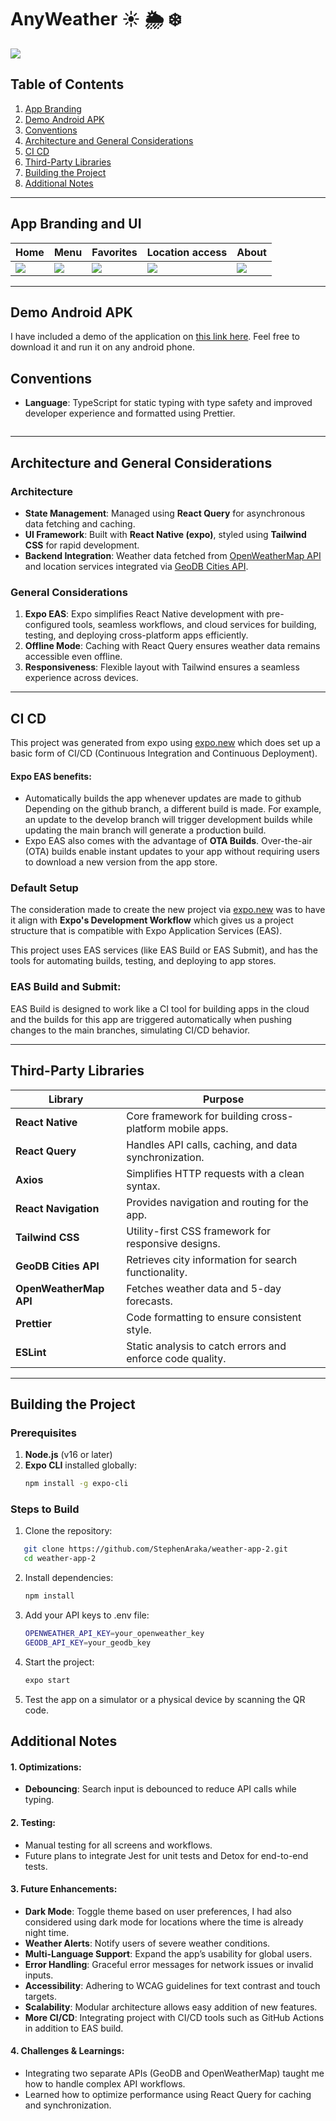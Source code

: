# AnyWeather ☀️ 🌦️ ❄️

<img src="./assets/images/icon.png" >


## Table of Contents  
1. [App Branding](#app-branding-and-ui) 
2. [Demo Android APK](#demo-android-apk) 
3. [Conventions](#conventions)  
4. [Architecture and General Considerations](#architecture-and-general-considerations)  
5. [CI CD](#ci-cd)  
6. [Third-Party Libraries](#third-party-libraries)  
7. [Building the Project](#building-the-project)  
8. [Additional Notes](#additional-notes)  

---

## App Branding and UI


| Home | Menu | Favorites | Location access | About |
|-|-|-|-|-|
| <img src="./assets/screenshots/01.png"  > | <img src="./assets/screenshots/02.png"  > | <img src="./assets/screenshots/03.png"  > | <img src="./assets/screenshots/04.png"  > | <img src="./assets/screenshots/06.png"  > |
---

## Demo Android APK
I have included a demo of the application on [this link here](https://drive.google.com/file/d/1_wl9HRypn7Y61CT5-_63ev4df9bT55kA/view?usp=drive_link). Feel free to download it and run it on any android phone.

## Conventions  
- **Language**: TypeScript for static typing with type safety and improved developer experience and formatted using Prettier. 
    ```  

---

## Architecture and General Considerations  

### Architecture  
- **State Management**: Managed using **React Query** for asynchronous data fetching and caching.  
- **UI Framework**: Built with **React Native (expo)**, styled using **Tailwind CSS** for rapid development.  
- **Backend Integration**: Weather data fetched from [OpenWeatherMap API](https://openweathermap.org/) and location services integrated via [GeoDB Cities API](https://rapidapi.com/wirefreethought/api/geodb-cities).  

### General Considerations  
1. **Expo EAS**: Expo simplifies React Native development with pre-configured tools, seamless workflows, and cloud services for building, testing, and deploying cross-platform apps efficiently.  
1. **Offline Mode**: Caching with React Query ensures weather data remains accessible even offline.  
2. **Responsiveness**: Flexible layout with Tailwind ensures a seamless experience across devices. 

---
## CI CD

This project was generated from expo using [expo.new](https://expo.new) which does set up a basic form of CI/CD (Continuous Integration and Continuous Deployment).

#### Expo EAS benefits:
- Automatically builds the app whenever updates are made to github
Depending on the github branch, a different build is made. For example, an update to the develop branch will trigger development builds while updating the main branch will generate a production build.
- Expo EAS also comes with the advantage of **OTA Builds**. Over-the-air (OTA) builds enable instant updates to your app without requiring users to download a new version from the app store.

### Default Setup
The consideration made to create the new project via [expo.new](https://expo.new) was to have it align with **Expo's Development Workflow** which gives us a project structure that is compatible with Expo Application Services (EAS).

This project uses EAS services (like EAS Build or EAS Submit), and has the tools for automating builds, testing, and deploying to app stores.

### EAS Build and Submit:

EAS Build is designed to work like a CI tool for building apps in the cloud and the builds for this app are triggered automatically when pushing changes to the main branches, simulating CI/CD behavior.

---

## Third-Party Libraries  

| Library                | Purpose                                                                 |
|-------------------------|-------------------------------------------------------------------------|
| **React Native**        | Core framework for building cross-platform mobile apps.               |
| **React Query**         | Handles API calls, caching, and data synchronization.                 |
| **Axios**               | Simplifies HTTP requests with a clean syntax.                         |
| **React Navigation**    | Provides navigation and routing for the app.                         |
| **Tailwind CSS**        | Utility-first CSS framework for responsive designs.                   |
| **GeoDB Cities API**    | Retrieves city information for search functionality.                  |
| **OpenWeatherMap API**  | Fetches weather data and 5-day forecasts.                             |
| **Prettier**            | Code formatting to ensure consistent style.                          |
| **ESLint**              | Static analysis to catch errors and enforce code quality.             |

---

## Building the Project  

### Prerequisites  
1. **Node.js** (v16 or later)  
2. **Expo CLI** installed globally:  
   ```bash
   npm install -g expo-cli


### Steps to Build  
1. Clone the repository:
```bash
   git clone https://github.com/StephenAraka/weather-app-2.git
   cd weather-app-2
```

2. Install dependencies:
   ```bash
   npm install
   ```

3. Add your API keys to .env file:
   ```bash
   OPENWEATHER_API_KEY=your_openweather_key
   GEODB_API_KEY=your_geodb_key
   ```

4. Start the project:
   ```bash
   expo start
   ```
5. Test the app on a simulator or a physical device by scanning the QR code.


## Additional Notes
#### 1. Optimizations:

- **Debouncing**: Search input is debounced to reduce API calls while typing.

#### 2. Testing:
   - Manual testing for all screens and workflows.
   - Future plans to integrate Jest for unit tests and Detox for end-to-end tests.

#### 3. Future Enhancements:

- **Dark Mode**: Toggle theme based on user preferences, I had also considered using dark mode for locations where the time is already night time.
- **Weather Alerts**: Notify users of severe weather conditions.
- **Multi-Language Support**: Expand the app’s usability for global users.
- **Error Handling**: Graceful error messages for network issues or invalid inputs.
- **Accessibility**: Adhering to WCAG guidelines for text contrast and touch targets.
- **Scalability**: Modular architecture allows easy addition of new features.
- **More CI/CD**: Integrating project with CI/CD tools such as GitHub Actions in addition to EAS build.

#### 4. Challenges & Learnings:

- Integrating two separate APIs (GeoDB and OpenWeatherMap) taught me how to handle complex API workflows.
- Learned how to optimize performance using React Query for caching and synchronization.


